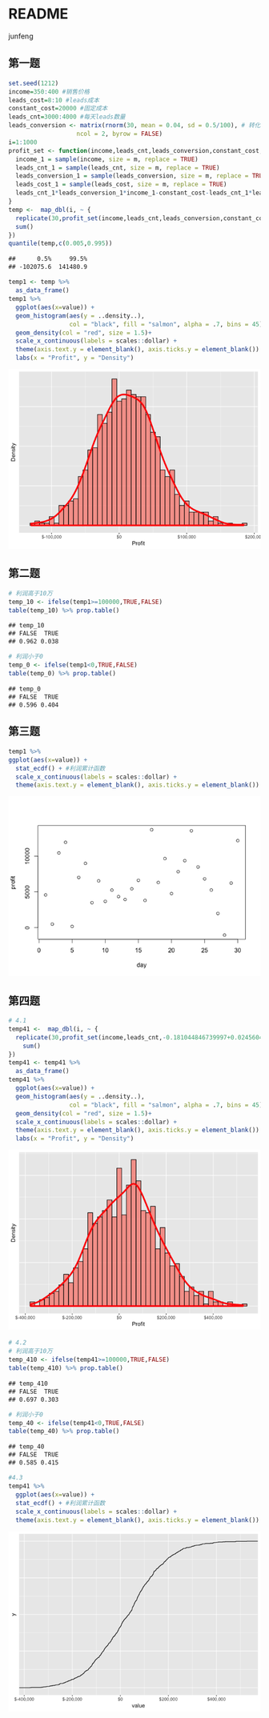 README
================
junfeng

第一题
------

``` r
set.seed(1212)
income=350:400 #销售价格 
leads_cost=8:10 #leads成本
constant_cost=20000 #固定成本
leads_cnt=3000:4000 #每天leads数量
leads_conversion <- matrix(rnorm(30, mean = 0.04, sd = 0.5/100), # 转化率
                   ncol = 2, byrow = FALSE) 
i=1:1000
profit_set <- function(income,leads_cnt,leads_conversion,constant_cost,leads_cost,m) {
  income_1 = sample(income, size = m, replace = TRUE)
  leads_cnt_1 = sample(leads_cnt, size = m, replace = TRUE)
  leads_conversion_1 = sample(leads_conversion, size = m, replace = TRUE)
  leads_cost_1 = sample(leads_cost, size = m, replace = TRUE)
  leads_cnt_1*leads_conversion_1*income_1-constant_cost-leads_cnt_1*leads_cost_1
}
temp <-  map_dbl(i, ~ {
  replicate(30,profit_set(income,leads_cnt,leads_conversion,constant_cost,leads_cost,1)) %>% 
  sum()
})
quantile(temp,c(0.005,0.995))
```

    ##      0.5%     99.5% 
    ## -102075.6  141480.9

``` r
temp1 <- temp %>% 
  as_data_frame()
temp1 %>% 
  ggplot(aes(x=value)) +
  geom_histogram(aes(y = ..density..), 
                 col = "black", fill = "salmon", alpha = .7, bins = 45) + 
  geom_density(col = "red", size = 1.5)+
  scale_x_continuous(labels = scales::dollar) +
  theme(axis.text.y = element_blank(), axis.ticks.y = element_blank()) +
  labs(x = "Profit", y = "Density")
```

![](README_files/figure-markdown_github/pressure-1.png)

第二题
------

``` r
# 利润高于10万
temp_10 <- ifelse(temp1>=100000,TRUE,FALSE)
table(temp_10) %>% prop.table()
```

    ## temp_10
    ## FALSE  TRUE 
    ## 0.962 0.038

``` r
# 利润小于0
temp_0 <- ifelse(temp1<0,TRUE,FALSE)
table(temp_0) %>% prop.table()
```

    ## temp_0
    ## FALSE  TRUE 
    ## 0.596 0.404

第三题
------

``` r
temp1 %>% 
ggplot(aes(x=value)) + 
  stat_ecdf() + #利润累计函数
  scale_x_continuous(labels = scales::dollar) +
  theme(axis.text.y = element_blank(), axis.ticks.y = element_blank()) 
```

![](README_files/figure-markdown_github/unnamed-chunk-2-1.png)

第四题
------

``` r
# 4.1
temp41 <-  map_dbl(i, ~ {
  replicate(30,profit_set(income,leads_cnt,-0.181044846739997+0.0245604788599997*leads_cost,constant_cost,leads_cost,1)) %>% 
    sum()
})
temp41 <- temp41 %>% 
  as_data_frame()
temp41 %>% 
  ggplot(aes(x=value)) +
  geom_histogram(aes(y = ..density..), 
                 col = "black", fill = "salmon", alpha = .7, bins = 45) + 
  geom_density(col = "red", size = 1.5)+
  scale_x_continuous(labels = scales::dollar) +
  theme(axis.text.y = element_blank(), axis.ticks.y = element_blank()) +
  labs(x = "Profit", y = "Density")
```

![](README_files/figure-markdown_github/unnamed-chunk-3-1.png)

``` r
# 4.2
# 利润高于10万
temp_410 <- ifelse(temp41>=100000,TRUE,FALSE)
table(temp_410) %>% prop.table()
```

    ## temp_410
    ## FALSE  TRUE 
    ## 0.697 0.303

``` r
# 利润小于0
temp_40 <- ifelse(temp41<0,TRUE,FALSE)
table(temp_40) %>% prop.table()
```

    ## temp_40
    ## FALSE  TRUE 
    ## 0.585 0.415

``` r
#4.3
temp41 %>% 
  ggplot(aes(x=value)) + 
  stat_ecdf() + #利润累计函数
  scale_x_continuous(labels = scales::dollar) +
  theme(axis.text.y = element_blank(), axis.ticks.y = element_blank()) 
```

![](README_files/figure-markdown_github/unnamed-chunk-3-2.png)
